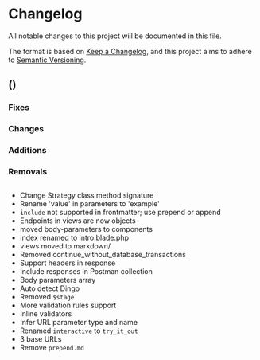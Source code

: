 # Changelog
All notable changes to this project will be documented in this file.

The format is based on [Keep a Changelog](https://keepachangelog.com/en/1.0.0/), and this project aims to adhere to [Semantic Versioning](https://semver.org/spec/v2.0.0.html).

## <Version> (<Release date>)
### Fixes

### Changes

### Additions

### Removals

## 
- Change Strategy class method signature
- Rename 'value' in parameters to 'example'
- `include` not supported in frontmatter; use prepend or append
- Endpoints in views are now objects
- moved body-parameters to components
- index renamed to intro.blade.php
- views moved to markdown/
- Removed continue_without_database_transactions
- Support headers in response
- Include responses in Postman collection
- Body parameters array
- Auto detect Dingo
- Removed `$stage`
- More validation rules support
- Inline validators
- Infer URL parameter type and name
- Renamed `interactive` to `try_it_out`
- 3 base URLs
- Remove `prepend.md`